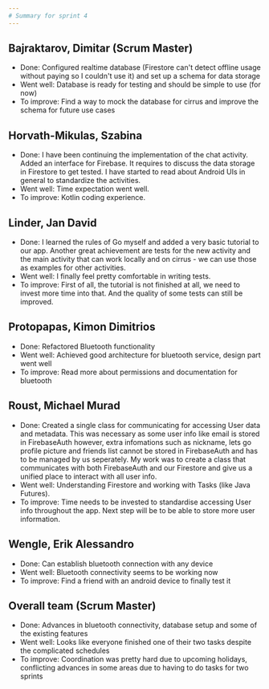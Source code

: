```yaml
---
# Summary for sprint 4
---
```


## Bajraktarov, Dimitar (Scrum Master)
- Done: Configured realtime database (Firestore can't detect offline usage without paying so I couldn't use it) and set up a schema for data storage
- Went well: Database is ready for testing and should be simple to use (for now)
- To improve: Find a way to mock the database for cirrus and improve the schema for future use cases

## Horvath-Mikulas, Szabina
- Done: I have been continuing the implementation of the chat activity. Added an interface for Firebase. It requires to discuss the data storage in Firestore to get tested. I have started to read about Android UIs in general to standardize the activities.
- Went well: Time expectation went well.
- To improve: Kotlin coding experience.

## Linder, Jan David
- Done: I learned the rules of Go myself and added a very basic tutorial to our app. Another great achievement are tests for the new activity and the main activity that can work locally and on cirrus - we can use those as examples for other activities.
- Went well: I finally feel pretty comfortable in writing tests.
- To improve: First of all, the tutorial is not finished at all, we need to invest more time into that. And the quality of some tests can still be improved.

## Protopapas, Kimon Dimitrios
- Done: Refactored Bluetooth functionality
- Went well: Achieved good architecture for bluetooth service, design part went well
- To improve: Read more about permissions and documentation for bluetooth

## Roust, Michael Murad
- Done: Created a single class for communicating for accessing User data and metadata. This was necessary as
some user info like email is stored in FirebaseAuth however, extra infomations such as nickname, lets go profile picture
and friends list cannot be stored in FirebaseAuth and has to be managed by us seperately. My work was to create
a class that communicates with both FirebaseAuth and our Firestore and give us a unified place to interact with all user
info.
- Went well: Understanding Firestore and working with Tasks (like Java Futures).
- To improve: Time needs to be invested to standardise accessing User info throughout the app. Next step will be
to be able to store more user information.

## Wengle, Erik Alessandro
- Done: Can establish bluetooth connection with any device
- Went well: Bluetooth connectivity seems to be working now
- To improve: Find a friend with an android device to finally test it

## Overall team (Scrum Master)
- Done: Advances in bluetooth connectivity, database setup and some of the existing features
- Went well: Looks like everyone finished one of their two tasks despite the complicated schedules
- To improve: Coordination was pretty hard due to upcoming holidays, conflicting advances in some areas due to having to do tasks for two sprints
